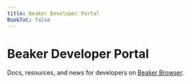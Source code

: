 ```yaml
---
title: Beaker Developer Portal
BookToC: false
---
```


# Beaker Developer Portal

Docs, resources, and news for developers on [Beaker Browser](https://beakerbrowser.com).

